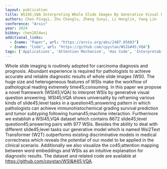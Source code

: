 ```yaml
---
layout: publication
title: WSI45;VQA Interpreting Whole Slide Images By Generative Visual Question Answering
authors: Chen Pingyi, Zhu Chenglu, Zheng Sunyi, Li Honglin, Yang Lin
conference: "Arxiv"
year: 2024
bibkey: chen2024wsi
additional_links:
  - {name: "Paper", url: "https://arxiv.org/abs/2407.05603"}
  - {name: "Code", url: "https://github.com/cpystan/WSI&#45;VQA"}
tags: ['Applications', 'Attention Mechanism', 'Has Code', 'Interpretability And Explainability', 'Model Architecture', 'Pretraining Methods', 'Tools', 'Transformer']
---
```

Whole slide imaging is routinely adopted for carcinoma diagnosis and prognosis. Abundant experience is required for pathologists to achieve accurate and reliable diagnostic results of whole slide images (WSI). The huge size and heterogeneous features of WSIs make the workflow of pathological reading extremely time45;consuming. In this paper we propose a novel framework (WSI45;VQA) to interpret WSIs by generative visual question answering. WSI45;VQA shows universality by reframing various kinds of slide45;level tasks in a question45;answering pattern in which pathologists can achieve immunohistochemical grading survival prediction and tumor subtyping following human45;machine interaction. Furthermore we establish a WSI45;VQA dataset which contains 8672 slide45;level question45;answering pairs with 977 WSIs. Besides the ability to deal with different slide45;level tasks our generative model which is named Wsi2Text Transformer (W2T) outperforms existing discriminative models in medical correctness which reveals the potential of our model to be applied in the clinical scenario. Additionally we also visualize the co45;attention mapping between word embeddings and WSIs as an intuitive explanation for diagnostic results. The dataset and related code are available at https://github.com/cpystan/WSI&#45;VQA.

